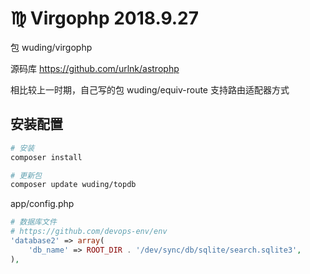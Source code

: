 # ♍ Virgophp 2018.9.27

包 wuding/virgophp

源码库 https://github.com/urlnk/astrophp

相比较上一时期，自己写的包 wuding/equiv-route 支持路由适配器方式



## 安装配置

```bash
# 安装
composer install

# 更新包
composer update wuding/topdb
```

app/config.php

```php
# 数据库文件
# https://github.com/devops-env/env
'database2' => array(
    'db_name' => ROOT_DIR . '/dev/sync/db/sqlite/search.sqlite3',
),
```

